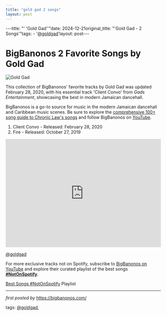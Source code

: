 ```yaml
---
title: "gold gad 2 songs"
layout: post
---
```

---title: "' 'Gold Gad''"date: 2024-12-21original_title: "'Gold Gad - 2 Songs'"tags:  - '[@goldgad](/tags/goldgad/)'layout: post---<h1>BigBanonos 2 Favorite Songs by Gold Gad</h1><img src="https://www.dancehallmag.com/assets/2020/08/goldgad.jpg" alt="Gold Gad"> <p>This collection of BigBanonos' favorite tracks by Gold Gad was updated February 28, 2020, with his essential track 'Client Convo' from *Gads Entertainment*, showcasing the best in modern Jamaican dancehall.</p> <p>BigBanonos is a go-to source for music in the modern Jamaican dancehall and Caribbean music scenes. Be sure to explore the <a href="https://bigbanonos.com/2024/10/chronic-law-105-songs.html">comprehensive 100+ song guide to Chronic Law's songs</a> and follow BigBanonos on <a href="https://www.youtube.com/[@BigBanonos](/tags/BigBanonos/)">YouTube</a>.</p> <ol> <li>Client Convo - Released: February 28, 2020</li> <li>Fire - Released: October 27, 2019</li></ol> <div> <iframe src="https://open.spotify.com/embed/playlist/3XQPDOLQLGOtYHZRypLGoN?utm_source=generator" width="100%" height="352" frameborder="0" allowfullscreen="" allow="autoplay; clipboard-write; encrypted-media; fullscreen; picture-in-picture" loading="lazy"></iframe></div> <!-- Tags --><p>[@goldgad](/tags/goldgad/)</p><!--Subscribe and Playlist Links--><div>    <p>For more exclusive tracks not on Spotify, subscribe to <a href="https://www.youtube.com/[@BigBanonos](/tags/BigBanonos/)" target="_blank">BigBanonos on YouTube</a> and explore their curated playlist of the best songs <strong>[#NotOnSpotify](/tags/NotOnSpotify/)</strong>.</p>    <p><a href="https://www.youtube.com/playlist?list=PLtuNtuTatqI0kFahUCbtbfenC_ET5O_tr" target="_blank">Best Songs [#NotOnSpotify](/tags/NotOnSpotify/) Playlist<br /></a></p></div><hr /><p><em>first posted by</em> <a href="https://bigbanonos.com/" rel="noopener" target="_new">https://bigbanonos.com/</a></p><p>tags: [@goldgad](/tags/goldgad/),</p>